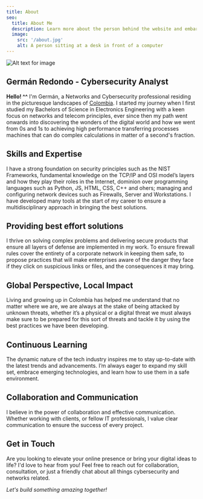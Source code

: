 ```yaml
---
title: About
seo:
  title: About Me
  description: Learn more about the person behind the website and embark on a journey of inspiration and shared experiences.
  image:
    src: '/about.jpg'
    alt: A person sitting at a desk in front of a computer
---
```


![Alt text for image](/about.jpeg)

## Germán Redondo - Cybersecurity Analyst

**Hello! ^^**  I'm Germán, a Networks and Cybersecurity professional residing in the picturesque landscapes of [Colombia](https://en.wikipedia.org/wiki/Colombia). I started my journey when I first studied my Bachelors of Science in Electronics Engineering with a keen focus on networks and telecom principles, ever since then my path went onwards into discovering the wonders of the digital world and how we went from 0s and 1s to achieving high performance transferring processes machines that can do complex calculations in matter of a second's fraction.

## Skills and Expertise

I have a strong foundation on security principles such as the NIST Frameworks, fundamental knowledge on the TCP/IP and OSI model’s layers and how they play their roles in the Internet, dominion over programming languages such as Python, JS, HTML, CSS, C++ and ohers; managing and configuring network devices such as Firewalls, Server and Workstations. I have developed many tools at the start of my career to ensure a multidisciplinary approach in bringing the best solutions.
## Providing best effort solutions

I thrive on solving complex problems and delivering secure products that ensure all layers of defense are implemented in my work. To ensure firewall rules cover the entirety of a corporate network in keeping them safe, to propose practices that will make enterprises aware of the danger they face if they click on suspicious links or files, and the consequences it may bring.

## Global Perspective, Local Impact

Living and growing up in Colombia has helped me understand that no matter where we are, we are always at the stake of being attacked by unknown threats, whether it’s a physical or a digital threat we must always make sure to be prepared for this sort of threats and tackle it by using the best practices we have been developing.

## Continuous Learning

The dynamic nature of the tech industry inspires me to stay up-to-date with the latest trends and advancements. I’m always eager to expand my skill set, embrace emerging technologies, and learn how to use them in a safe environment.

## Collaboration and Communication

I believe in the power of collaboration and effective communication. Whether working with clients, or fellow IT professionals, I value clear communication to ensure the success of every project.

## Get in Touch

Are you looking to elevate your online presence or bring your digital ideas to life? I'd love to hear from you! Feel free to reach out for collaboration, consultation, or just a friendly chat about all things cybersecurity and networks related.

_Let's build something amazing together!_
